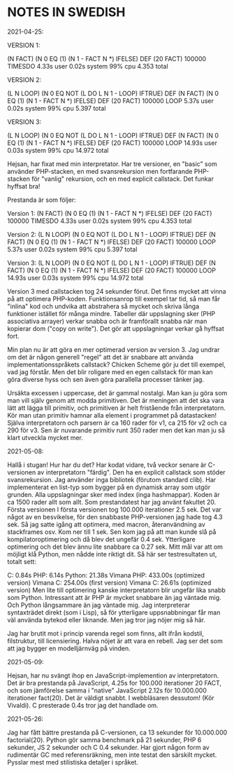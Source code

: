NOTES IN SWEDISH
================

2021-04-25:

VERSION 1:

(N FACT) (N 0 EQ (1) (N 1 - FACT N *) IFELSE) DEF
(20 FACT) 100000 TIMESDO
4.33s user 0.02s system 99% cpu 4.353 total

VERSION 2:

(L N LOOP) (N 0 EQ NOT (L DO L N 1 - LOOP) IFTRUE) DEF
(N FACT) (N 0 EQ (1) (N 1 - FACT N *) IFELSE) DEF
(20 FACT) 100000 LOOP
5.37s user 0.02s system 99% cpu 5.397 total

VERSION 3:

(L N LOOP) (N 0 EQ NOT (L DO L N 1 - LOOP) IFTRUE) DEF
(N FACT) (N 0 EQ (1) (N 1 - FACT N *) IFELSE) DEF
(20 FACT) 100000 LOOP
14.93s user 0.03s system 99% cpu 14.972 total

Hejsan, har fixat med min interpretator. Har tre versioner, en "basic" som använder PHP-stacken, en med svansrekursion men fortfarande PHP-stacken för "vanlig" rekursion, och en med explicit callstack. Det funkar hyffsat bra!

Prestanda är som följer:

Version 1:
(N FACT) (N 0 EQ (1) (N 1 - FACT N *) IFELSE) DEF
(20 FACT) 100000 TIMESDO
4.33s user 0.02s system 99% cpu 4.353 total

Version 2:
(L N LOOP) (N 0 EQ NOT (L DO L N 1 - LOOP) IFTRUE) DEF
(N FACT) (N 0 EQ (1) (N 1 - FACT N *) IFELSE) DEF
(20 FACT) 100000 LOOP
5.37s user 0.02s system 99% cpu 5.397 total

Version 3:
(L N LOOP) (N 0 EQ NOT (L DO L N 1 - LOOP) IFTRUE) DEF
(N FACT) (N 0 EQ (1) (N 1 - FACT N *) IFELSE) DEF
(20 FACT) 100000 LOOP
14.93s user 0.03s system 99% cpu 14.972 total

Version 3 med callstacken tog 24 sekunder förut. Det finns mycket att vinna på att optimera PHP-koden. Funktionsanrop till exempel tar tid, så man får "inlina" kod och undvika att abstrahera så mycket och skriva långa funktioner istället för många mindre. Tabeller där uppslagning sker (PHP associativa arrayer) verkar snabba och är framförallt snabba när man kopierar dom ("copy on write"). Det gör att uppslagningar verkar gå hyffsat fort. 

Min plan nu är att göra en mer optimerad version av version 3. Jag undrar om det är någon generell "regel" att det är snabbare att använda implementationsspråkets callstack? Chicken Scheme gör ju det till exempel, vad jag förstår. Men det blir roligare med en egen callstack för man kan göra diverse hyss och sen även göra parallella processer tänker jag.

Ursäkta excessen i uppercase, det är gammal nostalgi. Man kan ju göra som man vill själv genom att modda primitiven. Det är meningen att det ska vara lätt att lägga till primitiv, och primitiven är helt fristående från interpretatorn. Kör man utan primitiv hamnar alla element i programmet på datastacken! Själva interpretatorn och parsern är ca 160 rader för v1, ca 215 för v2 och ca 290 för v3. Sen är nuvarande primitiv runt 350 rader men det kan man ju så klart utveckla mycket mer.

2021-05-08:

Hallå i stugan! Hur har du det? Har kodat vidare, två veckor senare är C-versionen av interpretatorn "färdig". Den ha en explicit callstack som stöder svansrekursion. Jag använder inga bibliotek (förutom standard clib). Har implementerat en list-typ som bygger på en dynamisk array som utgör grunden. Alla uppslagningar sker med index (inga hashmappar). Koden är ca 1500 rader allt som allt.
Som prestandatest har jag använt fakultet 20. Första versionen
I första versionen tog 100.000 iterationer 2.5 sek. Det var något av en besvikelse, för den snabbaste PHP-versionen jag hade tog 4.3 sek. Så jag satte igång att optimera, med macron, återanvändning av stackframes osv. Kom ner till 1 sek. Sen kom jag på att man kunde slå på kompilatoroptimering och då blev det ungefär 0.4 sek.  Ytterligare optimering och det blev ännu lite snabbare ca 0.27 sek.
Mitt mål var att om möjligt klå Python, men nådde inte riktigt dit. Så här ser testresultaten ut, totalt sett:

C:            0.84s
PHP:          6.14s
Python:      21.38s
Vimana PHP: 433.00s (optimized version)
Vimana C:   254.00s (first version)
Vimana C:    26.61s (optimized version)
Men lite till optimering kanske interpretatorn blir ungefär lika snabb som Python. Intressant att är PHP är mycket snabbare än jag väntade mig. Och Python långsammare än jag väntade mig.
Jag interpreterar syntaxträdet direkt (som i Lisp), så för ytterligare uppsnabbningar får man väl använda bytekod eller liknande. Men jag tror jag nöjer mig så här.

Jag har brutit mot i princip varenda regel som finns, allt ifrån kodstil, filstruktur, till licensiering. Halva nöjet är att vara en rebell. Jag ser det som att jag bygger en modelljärnväg på vinden.

2021-05-09:

Hejsan, har nu svängt ihop en JavaScript-implemention av interpretatorn. Det är bra prestanda på JavaScript, 4.25s for 100.000 iterationer 20 FACT, och som jämförelse samma i "native" JavaScript 2.12s för 10.000.000 iterationer fact(20). Det är väldigt snabbt. I webbläsaren dessutom! (Kör Vivaldi). C presterade 0.4s tror jag det handlade om.

2021-05-26:

Jag har fått bättre prestanda på C-versionen, ca 13 sekunder för 10.000.000 factorial(20). Python gör samma benchmark på 21 sekunder, PHP 6 sekunder,  JS 2 sekunder och C 0.4 sekunder. Har gjort någon form av rudimentär GC med referensräkning, men inte testat den särskilt mycket. Pysslar mest med stilistiska detaljer i språket.

